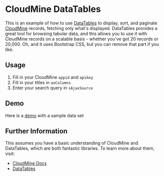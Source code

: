 CloudMine DataTables
================

This is an example of how to use [DataTables](http://datatables.net) to display, sort, and paginate [CloudMine](http://cloudmine.me) records, fetching only what's displayed. DataTables provides a great tool for browsing tabular data, and this allows you to use it with CloudMine records on a scalable basis - whether you've got 20 records or 20,000. Oh, and it uses Bootstrap CSS, but you can remove that part if you like.

Usage
---------
1. Fill in your CloudMine `appid` and `apikey`
2. Fill in your titles in `aoColumns`
3. Enter your search query in `sAjaxSource`

Demo
--------
Here is a [demo](http://timwis.github.com/cloudmine-datatables) with a sample data set

Further Information
---------------------------
This assumes you have a basic understanding of CloudMine and DataTables, which are both fantastic libraries. To learn more about them, visit:
* [CloudMine Docs](http://cloudmine.me/docs)
* [DataTables](http://datatables.net/)
